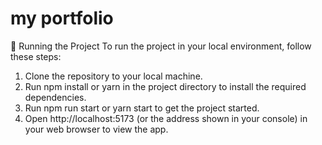 # my portfolio

🚦 Running the Project
To run the project in your local environment, follow these steps:

1. Clone the repository to your local machine.
2. Run npm install or yarn in the project directory to install the required dependencies.
3. Run npm run start or yarn start to get the project started.
4. Open http://localhost:5173 (or the address shown in your console) in your web browser to view the app.


